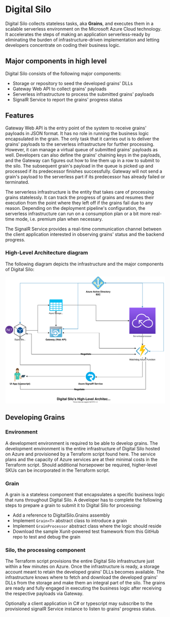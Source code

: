 # Digital Silo

Digital Silo collects stateless tasks, aka **Grains**, and executes them in a scalable serverless environment on the Microsoft Azure Cloud technology. It accelerates the steps of making an application serverless-ready by eliminating the burden of infrastructure-driven implementation and letting developers concentrate on coding their business logic.
## Major components in high level

Digital Silo consists of the following major components:

* Storage or repository to seed the developed grains' DLLs
* Gateway Web API to collect grains' payloads
* Serverless infrastructure to process the submitted grains' payloads
* SignalR Service to report the grains' progress status

## Features

Gateway Web API is the entry point of the system to receive grains' payloads in JSON format. It has no role in running the business logic encapsulated in the grain. The only task that it carries out is to deliver the grains' payloads to the serverless infrastructure for further processing. However, it can manage a virtual queue of submitted grains' payloads as well. Developers can also define the grains' chaining keys in the payloads, and the Gateway can figures out how to line them up in a row to submit to the silo. The subsequent grain's payload in the queue is picked up and processed if its predecessor finishes successfully. Gateway will not send a grain's payload to the serverless part if its predecessor has already failed or terminated.

The serverless infrastructure is the entity that takes care of processing grains statelessly. It can track the progress of grains and resumes their execution from the point where they left off if the grains fail due to any reason. Depending on the deployment pipeline's configuration, the serverless infrastructure can run on a consumption plan or a bit more real-time mode, i.e. premium plan when necessary.

The SignalR Service provides a real-time communication channel between the client application interested in observing grains' status and the backend progress.

### High-Level Architecture diagram
The following diagram depicts the infrastructure and the major components of Digital Silo:

![Digital Silo HLA Diagram](assets/Digital%20Silo%20HLA%20Diagram.svg)

## Developing Grains
### Environment

A development environment is required to be able to develop grains. The development environment is the entire infrastructure of Digital Silo hosted on Azure and provisioned by a Terraform script found here. The service plans and the capacity of Azure services are at their minimal costs in the Terraform script. Should additional horsepower be required, higher-level SKUs can be incorporated in the Terraform script.

### Grain

A grain is a stateless component that encapsulates a specific business logic that runs throughout Digital Silo. A developer has to complete the following steps to prepare a grain to submit it to Digital Silo for processing:

* Add a reference to DigitalSilo.Grains assembly
* Implement `Grain<T>` abstract class to introduce a grain
* Implement `GrainProcessor` abstract class where the logic should reside
* Download the sample Xunit-powered test framework from this GitHub repo to test and debug the grain

### Silo, the processing component

The Terraform script provisions the entire Digital Silo infrastructure just within a few minutes on Azure. Once the infrastructure is ready, a storage account meant to retain the developed grains' DLLs becomes available. The infrastructure knows where to fetch and download the developed grains' DLLs from the storage and make them an integral part of the silo. The grains are ready and fully engaged in executing the business logic after receiving the respective payloads via Gateway.

Optionally a client application in C# or typescript may subscribe to the provisioned signalR Service instance to listen to grains' progress status.